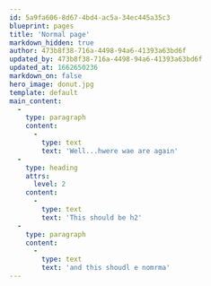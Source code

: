 ```yaml
---
id: 5a9fa606-8d67-4bd4-ac5a-34ec445a35c3
blueprint: pages
title: 'Normal page'
markdown_hidden: true
author: 473b8f38-716a-4498-94a6-41393a63bd6f
updated_by: 473b8f38-716a-4498-94a6-41393a63bd6f
updated_at: 1662650236
markdown_on: false
hero_image: donut.jpg
template: default
main_content:
  -
    type: paragraph
    content:
      -
        type: text
        text: 'Well...hwere wae are again'
  -
    type: heading
    attrs:
      level: 2
    content:
      -
        type: text
        text: 'This should be h2'
  -
    type: paragraph
    content:
      -
        type: text
        text: 'and this shoudl e nomrma'
---
```

